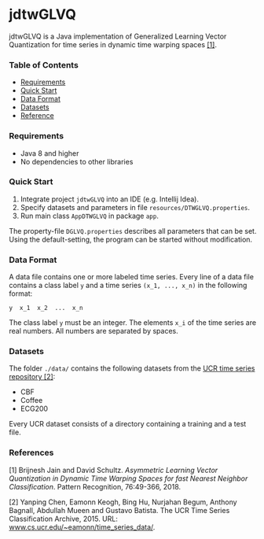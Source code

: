 # jdtwGLVQ

jdtwGLVQ is a Java implementation of Generalized Learning Vector Quantization for time series in dynamic time warping 
spaces [[1]](#ref1).



### Table of Contents

* [Requirements](#requirements)
* [Quick Start](#start)
* [Data Format](*format)
* [Datasets](#data)
* [Reference](#refs)


### <a name='requirements'>Requirements</a>
* Java 8 and higher
* No dependencies to other libraries

### <a name='start'>Quick Start</a>

1. Integrate project ``jdtwGLVQ`` into an IDE (e.g. Intellij Idea).
1. Specify datasets and parameters in file ``resources/DTWGLVQ.properties``.
1. Run main class ``AppDTWGLVQ`` in package ``app``.

The property-file ``DGLVQ.properties`` describes all parameters that can be set. Using the default-setting, the program 
can be started without modification.


### <a name='format'>Data Format</a>

A data file contains one or more labeled time series. Every line of a data file contains a class label ``y`` and a time 
series ``(x_1, ..., x_n)`` in the following format:

    y  x_1  x_2  ...  x_n

The class label ``y`` must be an integer. The elements ``x_i`` of the time series are real numbers. All numbers are 
separated by spaces.


### <a name='data'>Datasets</a>

The folder ``./data/`` contains the following datasets from the 
[UCR time series repository ](http://www.cs.ucr.edu/~eamonn/time_series_data/)[[2]](#refs2):

* CBF
* Coffee
* ECG200

Every UCR dataset consists of a directory containing a training and a test file.


### References

<a name='ref1'></a>
[1] Brijnesh Jain and David Schultz. *Asymmetric Learning Vector Quantization in Dynamic Time Warping Spaces for
fast Nearest Neighbor Classification*. Pattern Recognition, 76:49-366, 2018.

<a name='ref2'></a>
[2] Yanping Chen, Eamonn Keogh, Bing Hu, Nurjahan Begum, Anthony Bagnall, Abdullah Mueen and Gustavo Batista. The UCR 
Time Series Classification Archive, 2015. URL: www.cs.ucr.edu/~eamonn/time_series_data/.
